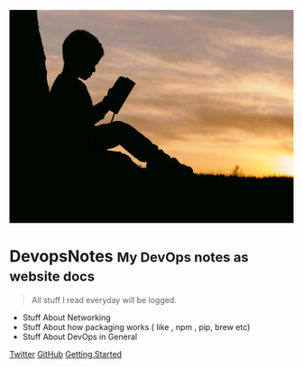 ![logo](_media/logo.jpg)

# DevopsNotes <small>My DevOps notes as website docs</small>

> All stuff I read everyday will be logged.

- Stuff About Networking 
- Stuff About how packaging works ( like , npm , pip, brew etc)
- Stuff About DevOps in General 

[Twitter](https://twitter.com/arjundandagi)
[GitHub](https://github.com/arjundandagi/)
[Getting Started](#devopsnotes)
